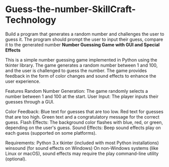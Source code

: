 # Guess-the-number-SkillCraft-Technology
Build a program that generates a random number and challenges the user to guess it. The program should  prompt the user to input their guess, compare it to the generated number 
**Number Guessing Game with GUI and Special Effects**

This is a simple number guessing game implemented in Python using the tkinter library. The game generates a random number between 1 and 100, and the user is challenged to guess the number. The game provides feedback in the form of color changes and sound effects to enhance the user experience.

Features
Random Number Generation: The game randomly selects a number between 1 and 100 at the start.
User Input: The player inputs their guesses through a GUI.

Color Feedback:
Blue text for guesses that are too low.
Red text for guesses that are too high.
Green text and a congratulatory message for the correct guess.
Flash Effects: The background color flashes with blue, red, or green, depending on the user's guess.
Sound Effects: Beep sound effects play on each guess (supported on some platforms).

Requirements:
Python 3.x
tkinter (included with most Python installations)
winsound (for sound effects on Windows)
On non-Windows systems (like Linux or macOS), sound effects may require the play command-line utility (optional).
